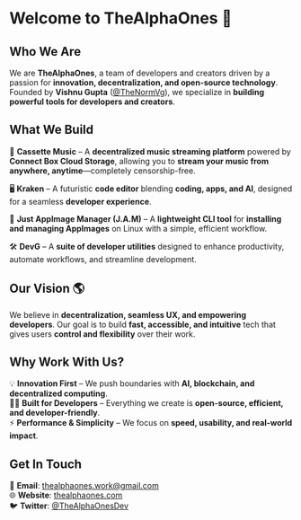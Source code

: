 # Welcome to TheAlphaOnes 🚀  

## Who We Are  

We are **TheAlphaOnes**, a team of developers and creators driven by a passion for **innovation, decentralization, and open-source technology**. Founded by **Vishnu Gupta** ([@TheNormVg](https://github.com/TheNormVg)), we specialize in **building powerful tools for developers and creators**.  

## What We Build  

🎵 **Cassette Music** – A **decentralized music streaming platform** powered by **Connect Box Cloud Storage**, allowing you to **stream your music from anywhere, anytime**—completely censorship-free.  

🖥️ **Kraken** – A futuristic **code editor** blending **coding, apps, and AI**, designed for a seamless **developer experience**.  

🔧 **Just AppImage Manager (J.A.M)** – A **lightweight CLI tool** for **installing and managing AppImages** on Linux with a simple, efficient workflow.  

🛠️ **DevG** – A **suite of developer utilities** designed to enhance productivity, automate workflows, and streamline development.  

## Our Vision 🌎  

We believe in **decentralization, seamless UX, and empowering developers**. Our goal is to build **fast, accessible, and intuitive** tech that gives users **control and flexibility** over their work.  

## Why Work With Us?  

💡 **Innovation First** – We push boundaries with **AI, blockchain, and decentralized computing**.  
👨‍💻 **Built for Developers** – Everything we create is **open-source, efficient, and developer-friendly**.  
⚡ **Performance & Simplicity** – We focus on **speed, usability, and real-world impact**.  

## Get In Touch  

📧 **Email**: [thealphaones.work@gmail.com](mailto:thealphaones.work@gmail.com)  
🌐 **Website**: [thealphaones.com](http://thealphaones.com)  
🐦 **Twitter**: [@TheAlphaOnesDev](https://twitter.com/TheNormVg)  
